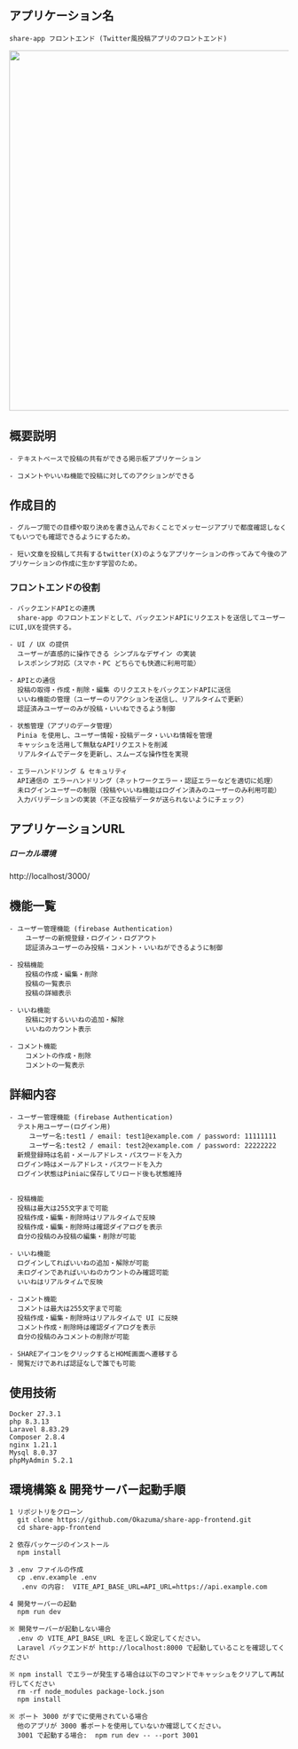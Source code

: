 ## アプリケーション名

    share-app フロントエンド (Twitter風投稿アプリのフロントエンド)

<img width="650" src="https://github.com/user-attachments/assets/d1b63a9d-a6e4-409c-8b20-b1a47c6892fc">

## 概要説明

    - テキストベースで投稿の共有ができる掲示板アプリケーション

    - コメントやいいね機能で投稿に対してのアクションができる

## 作成目的

    - グループ間での目標や取り決めを書き込んでおくことでメッセージアプリで都度確認しなくてもいつでも確認できるようにするため。

    - 短い文章を投稿して共有するtwitter(X)のようなアプリケーションの作ってみて今後のアプリケーションの作成に生かす学習のため。

### フロントエンドの役割

    - バックエンドAPIとの連携
      share-app のフロントエンドとして、バックエンドAPIにリクエストを送信してユーザーにUI,UXを提供する。

    - UI / UX の提供
      ユーザーが直感的に操作できる シンプルなデザイン の実装
      レスポンシブ対応（スマホ・PC どちらでも快適に利用可能）

    - APIとの通信
      投稿の取得・作成・削除・編集 のリクエストをバックエンドAPIに送信
      いいね機能の管理（ユーザーのリアクションを送信し、リアルタイムで更新）
      認証済みユーザーのみが投稿・いいねできるよう制御

    - 状態管理（アプリのデータ管理）
      Pinia を使用し、ユーザー情報・投稿データ・いいね情報を管理
      キャッシュを活用して無駄なAPIリクエストを削減
      リアルタイムでデータを更新し、スムーズな操作性を実現

    - エラーハンドリング & セキュリティ
      API通信の エラーハンドリング（ネットワークエラー・認証エラーなどを適切に処理）
      未ログインユーザーの制限（投稿やいいね機能はログイン済みのユーザーのみ利用可能）
      入力バリデーションの実装（不正な投稿データが送られないようにチェック）

## アプリケーションURL

##### ローカル環境

http://localhost/3000/

## 機能一覧

    - ユーザー管理機能 (firebase Authentication)
        ユーザーの新規登録・ログイン・ログアウト
        認証済みユーザーのみ投稿・コメント・いいねができるように制御

    - 投稿機能
        投稿の作成・編集・削除
        投稿の一覧表示
        投稿の詳細表示

    - いいね機能
        投稿に対するいいねの追加・解除
        いいねのカウント表示

    - コメント機能
        コメントの作成・削除
        コメントの一覧表示

## 詳細内容

    - ユーザー管理機能 (firebase Authentication)
      テスト用ユーザー(ログイン用)
         ユーザー名:test1 / email: test1@example.com / password: 11111111
         ユーザー名:test2 / email: test2@example.com / password: 22222222
      新規登録時は名前・メールアドレス・パスワードを入力
      ログイン時はメールアドレス・パスワードを入力
      ログイン状態はPiniaに保存してリロード後も状態維持


    - 投稿機能
      投稿は最大は255文字まで可能
      投稿作成・編集・削除時はリアルタイムで反映
      投稿作成・編集・削除時は確認ダイアログを表示
      自分の投稿のみ投稿の編集・削除が可能

    - いいね機能
      ログインしてればいいねの追加・解除が可能
      未ログインであればいいねのカウントのみ確認可能
      いいねはリアルタイムで反映

    - コメント機能
      コメントは最大は255文字まで可能
      投稿作成・編集・削除時はリアルタイムで UI に反映
      コメント作成・削除時は確認ダイアログを表示
      自分の投稿のみコメントの削除が可能

    - SHAREアイコンをクリックするとHOME画面へ遷移する
    - 閲覧だけであれば認証なしで誰でも可能

## 使用技術

    Docker 27.3.1
    php 8.3.13
    Laravel 8.83.29
    Composer 2.8.4
    nginx 1.21.1
    Mysql 8.0.37
    phpMyAdmin 5.2.1

## 環境構築 & 開発サーバー起動手順

    1 リポジトリをクローン
      git clone https://github.com/Okazuma/share-app-frontend.git
      cd share-app-frontend

    2 依存パッケージのインストール
      npm install

    3 .env ファイルの作成
      cp .env.example .env
       .env の内容:  VITE_API_BASE_URL=API_URL=https://api.example.com

    4 開発サーバーの起動
      npm run dev

    ※ 開発サーバーが起動しない場合
      .env の VITE_API_BASE_URL を正しく設定してください。
      Laravel バックエンドが http://localhost:8000 で起動していることを確認してください

    ※ npm install でエラーが発生する場合は以下のコマンドでキャッシュをクリアして再試行してください
      rm -rf node_modules package-lock.json
      npm install

    ※ ポート 3000 がすでに使用されている場合
      他のアプリが 3000 番ポートを使用していないか確認してください。
      3001 で起動する場合:  npm run dev -- --port 3001




